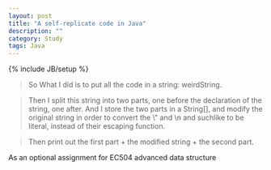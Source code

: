 ```yaml
---
layout: post
title: "A self-replicate code in Java"
description: ""
category: Study
tags: Java
---
```

{% include JB/setup %}

<applet code="com.github.peiwenhu.SelfReplicate.class" codebase="/assets/SelfReplicate/" WIDTH="600" HEIGHT="700">
</applet>

>So What I did is to put all the code in a string: weirdString.  

>Then I split this string into two parts, one before the declaration of the string, one after. And I store the two parts in a String\[\], and modify the original string in order to convert the \\\" and \n and suchlike to be literal, instead of their escaping function.  

>Then print out the first part + the modified string + the second part.  

As an optional assignment for EC504 advanced data structure